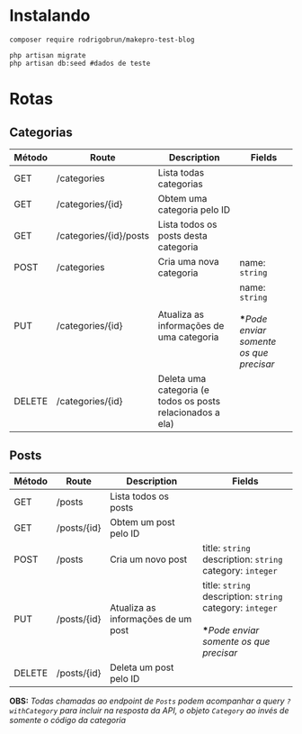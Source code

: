 # Instalando

```
composer require rodrigobrun/makepro-test-blog
```

```
php artisan migrate
php artisan db:seed #dados de teste
```
# Rotas

## Categorias

|Método|Route|Description|Fields|
|------|------|-----|----|
|GET|/categories|Lista todas categorias||
|GET|/categories/{id}|Obtem uma categoria pelo ID||
|GET|/categories/{id}/posts|Lista todos os posts desta categoria||
|POST|/categories|Cria uma nova categoria|name: `string`<br>|
|PUT|/categories/{id}|Atualiza as informações de uma categoria|name: `string` <br><br> <b>*</b>*Pode enviar somente os que precisar*|
|DELETE|/categories/{id}|Deleta uma categoria (e todos os posts relacionados a ela)|

## Posts

|Método|Route|Description|Fields|
|------|------|-----|----|
|GET|/posts|Lista todos os posts||
|GET|/posts/{id}|Obtem um post pelo ID||
|POST|/posts|Cria um novo post|title: `string`<br>description: `string`<br>category: `integer`<br>|
|PUT|/posts/{id}|Atualiza as informações de um post|title: `string` <br>description: `string` <br>category: `integer` <br><br> <b>*</b>*Pode enviar somente os que precisar*|
|DELETE|/posts/{id}|Deleta um post pelo ID|

**OBS:** *Todas chamadas ao endpoint de `Posts` podem acompanhar a query `?withCategory` para incluir na resposta da API, o objeto `Category` ao invés de somente o código da categoria* 



